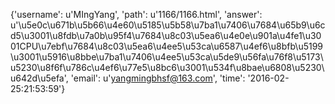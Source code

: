 {'username': u'MIngYang', 'path': u'1166/1166.html', 'answer': u'\u5e0c\u671b\u5b66\u4e60\u5185\u5b58\u7ba1\u7406\u7684\u65b9\u6cd5\u3001\u8fdb\u7a0b\u95f4\u7684\u8c03\u5ea6\u4e0e\u901a\u4fe1\u3001CPU\u7ebf\u7684\u8c03\u5ea6\u4ee5\u53ca\u6587\u4ef6\u8bfb\u5199\u3001\u5916\u8bbe\u7ba1\u7406\u4ee5\u53ca\u5de9\u56fa\u76f8\u5173\u5230\u8f6f\u786c\u4ef6\u77e5\u8bc6\u3001\u534f\u8bae\u6808\u5230\u642d\u5efa', 'email': u'yangmingbhsf@163.com', 'time': '2016-02-25:21:53:59'}